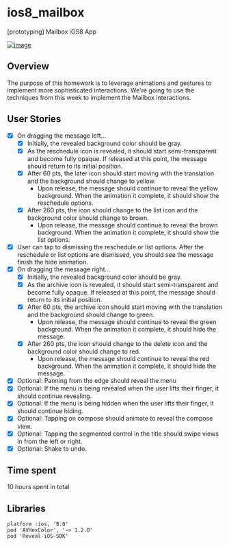 ios8_mailbox
============

[prototyping] Mailbox iOS8 App

[![image](https://raw.githubusercontent.com/wiki/stanleyhlng/ios8_mailbox/assets/ios8_mailbox.gif)](https://raw.githubusercontent.com/wiki/stanleyhlng/ios8_mailbox/assets/ios8_mailbox.gif)

## Overview

The purpose of this homework is to leverage animations and gestures to implement more sophisticated interactions. We're going to use the techniques from this week to implement the Mailbox interactions.

## User Stories

- [x] On dragging the message left...
    - [x] Initially, the revealed background color should be gray.
    - [x] As the reschedule icon is revealed, it should start semi-transparent and become fully opaque. If released at this point, the message should return to its initial position.
    - [x] After 60 pts, the later icon should start moving with the translation and the background should change to yellow.
        - Upon release, the message should continue to reveal the yellow background. When the animation it complete, it should show the reschedule options.
    - [x] After 260 pts, the icon should change to the list icon and the background color should change to brown.
        - Upon release, the message should continue to reveal the brown background. When the animation it complete, it should show the list options.
- [x] User can tap to dismissing the reschedule or list options. After the reschedule or list options are dismissed, you should see the message finish the hide animation.
- [x] On dragging the message right...
    - [x] Initially, the revealed background color should be gray.
    - [x] As the archive icon is revealed, it should start semi-transparent and become fully opaque. If released at this point, the message should return to its initial position.
    - [x] After 60 pts, the archive icon should start moving with the translation and the background should change to green.
        - Upon release, the message should continue to reveal the green background. When the animation it complete, it should hide the message.
    - [x] After 260 pts, the icon should change to the delete icon and the background color should change to red.
        - Upon release, the message should continue to reveal the red background. When the animation it complete, it should hide the message.
- [x] Optional: Panning from the edge should reveal the menu
- [x] Optional: If the menu is being revealed when the user lifts their finger, it should continue revealing.
- [x] Optional: If the menu is being hidden when the user lifts their finger, it should continue hiding.
- [x] Optional: Tapping on compose should animate to reveal the compose view.
- [x] Optional: Tapping the segmented control in the title should swipe views in from the left or right.
- [x] Optional: Shake to undo.

## Time spent
10 hours spent in total

## Libraries
```
platform :ios, '8.0'
pod 'AVHexColor', '~> 1.2.0'
pod 'Reveal-iOS-SDK'
```
